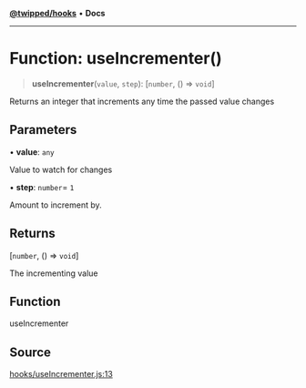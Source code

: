 [**@twipped/hooks**](../../README.md) • **Docs**

***

# Function: useIncrementer()

> **useIncrementer**(`value`, `step`): [`number`, () => `void`]

Returns an integer that increments any time the passed value changes

## Parameters

• **value**: `any`

Value to watch for changes

• **step**: `number`= `1`

Amount to increment by.

## Returns

[`number`, () => `void`]

The incrementing value

## Function

useIncrementer

## Source

[hooks/useIncrementer.js:13](https://github.com/Twipped/hooks/blob/main/hooks/useIncrementer.js#L13)
